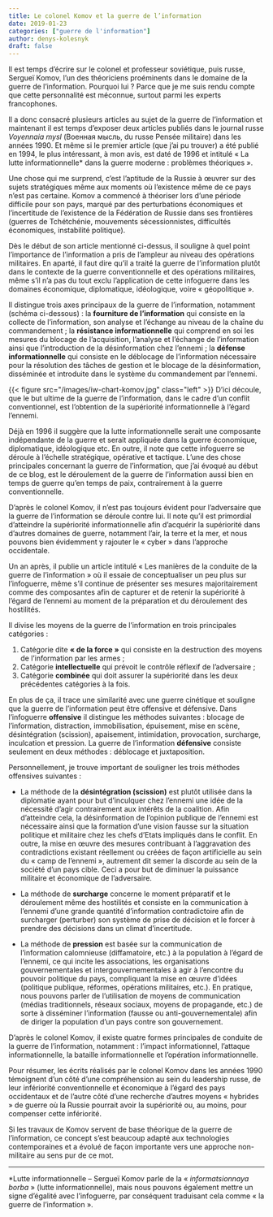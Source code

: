 ```yaml
---
title: Le colonel Komov et la guerre de l’information
date: 2019-01-23
categories: ["guerre de l'information"]
author: denys-kolesnyk
draft: false
---
```


Il est temps d’écrire sur le colonel et professeur soviétique, puis russe, Sergueï Komov, l’un des théoriciens proéminents dans le domaine de la guerre de l’information. Pourquoi lui ? Parce que je me suis rendu compte que cette personnalité est méconnue, surtout parmi les experts francophones.

Il a donc consacré plusieurs articles au sujet de la guerre de l’information et maintenant il est temps d’exposer deux articles publiés dans le journal russe *Voyennaia mysl* (Военная мысль, du russe Pensée militaire) dans les années 1990. Et même si le premier article (que j’ai pu trouver) a été publié en 1994, le plus intéressant, à mon avis, est daté de 1996 et intitulé « La lutte informationnelle* dans la guerre moderne : problèmes théoriques ».

Une chose qui me surprend, c’est l’aptitude de la Russie à œuvrer sur des sujets stratégiques même aux moments où l’existence même de ce pays n’est pas certaine. Komov a commencé à théoriser lors d’une période difficile pour son pays, marqué par des perturbations économiques et l’incertitude de l’existence de la Fédération de Russie dans ses frontières (guerres de Tchétchénie, mouvements sécessionnistes, difficultés économiques, instabilité politique).

Dès le début de son article mentionné ci-dessus, il souligne à quel point l’importance de l’information a pris de l’ampleur au niveau des opérations militaires. En aparté, il faut dire qu’il a traité la guerre de l’information plutôt dans le contexte de la guerre conventionnelle et des opérations militaires, même s’il n’a pas du tout exclu l’application de cette infoguerre dans les domaines économique, diplomatique, idéologique, voire « géopolitique ».

Il distingue trois axes principaux de la guerre de l’information, notamment (schéma ci-dessous) : la **fourniture de l’information** qui consiste en la collecte de l’information, son analyse et l’échange au niveau de la chaîne du commandement ; la **résistance informationnelle** qui comprend en soi les mesures du blocage de l’acquisition, l’analyse et l’échange de l’information ainsi que l’introduction de la désinformation chez l’ennemi ; la **défense informationnelle** qui consiste en le déblocage de l’information nécessaire pour la résolution des tâches de gestion et le blocage de la désinformation, disséminée et introduite dans le système du commandement par l’ennemi.

{{< figure src="/images/iw-chart-komov.jpg" class="left" >}} D’ici découle, que le but ultime de la guerre de l’information, dans le cadre d’un conflit conventionnel, est l’obtention de la supériorité informationnelle à l’égard l’ennemi.

Déjà en 1996 il suggère que la lutte informationnelle serait une composante indépendante de la guerre et serait appliquée dans la guerre économique, diplomatique, idéologique etc. En outre, il note que cette infoguerre se déroule à l’échelle stratégique, opérative et tactique. L’une des chose principales concernant la guerre de l’information, que j’ai évoqué au début de ce blog, est le déroulement de la guerre de l’information aussi bien en temps de guerre qu’en temps de paix, contrairement à la guerre conventionnelle.

D’après le colonel Komov, il n’est pas toujours évident pour l’adversaire que la guerre de l’information se déroule contre lui. Il note qu’il est primordial d’atteindre la supériorité informationnelle afin d’acquérir la supériorité dans d’autres domaines de guerre, notamment l’air, la terre et la mer, et nous pouvons bien évidemment y rajouter le « cyber » dans l’approche occidentale.

Un an après, il publie un article intitulé « Les manières de la conduite de la guerre de l’information » où il essaie de conceptualiser un peu plus sur l’infoguerre, même s’il continue de présenter ses mesures majoritairement comme des composantes afin de capturer et de retenir la supériorité à l’égard de l’ennemi au moment de la préparation et du déroulement des hostilités.

Il divise les moyens de la guerre de l’information en trois principales catégories :

1. Catégorie dite **« de la force »** qui consiste en la destruction des moyens de l’information par les armes ; 
2. Catégorie **intellectuelle** qui prévoit le contrôle réflexif de l’adversaire ;
3. Catégorie **combinée** qui doit assurer la supériorité dans les deux précédentes catégories à la fois.

En plus de ça, il trace une similarité avec une guerre cinétique et souligne que la guerre de l’information peut être offensive et défensive. Dans l’infoguerre **offensive** il distingue les méthodes suivantes : blocage de l’information, distraction, immobilisation, épuisement, mise en scène, désintégration (scission), apaisement, intimidation, provocation, surcharge, inculcation et pression. La guerre de l’information **défensive** consiste seulement en deux méthodes : déblocage et juxtaposition.

Personnellement, je trouve important de souligner les trois méthodes offensives suivantes :

- La méthode de la **désintégration (scission)** est plutôt utilisée dans la diplomatie ayant pour but d’inculquer chez l’ennemi une idée de la nécessité d’agir contrairement aux intérêts de la coalition. Afin d’atteindre cela, la désinformation de l’opinion publique de l’ennemi est nécessaire ainsi que la formation d’une vision fausse sur la situation politique et militaire chez les chefs d’Etats impliqués dans le conflit. En outre, la mise en œuvre des mesures contribuant à l’aggravation des contradictions existant réellement ou créées de façon artificielle au sein du « camp de l’ennemi », autrement dit semer la discorde au sein de la société d’un pays cible. Ceci a pour but de diminuer la puissance militaire et économique de l’adversaire.

- La méthode de **surcharge** concerne le moment préparatif et le déroulement même des hostilités et consiste en la communication à l’ennemi d’une grande quantité d’information contradictoire afin de surcharger (perturber) son système de prise de décision et le forcer à prendre des décisions dans un climat d’incertitude.

- La méthode de **pression** est basée sur la communication de l’information calomnieuse (diffamatoire, etc.) à la population à l’égard de l’ennemi, ce qui incite les associations, les organisations gouvernementales et intergouvernementales à agir à l’encontre du pouvoir politique du pays, compliquant la mise en œuvre d’idées (politique publique, réformes, opérations militaires, etc.). En pratique, nous pouvons parler de l’utilisation de moyens de communication (médias traditionnels, réseaux sociaux, moyens de propagande, etc.) de sorte à disséminer l’information (fausse ou anti-gouvernementale) afin de diriger la population d’un pays contre son gouvernement.

D’après le colonel Komov, il existe quatre formes principales de conduite de la guerre de l’information, notamment : l’impact informationnel, l’attaque informationnelle, la bataille informationnelle et l’opération informationnelle.

Pour résumer, les écrits réalisés par le colonel Komov dans les années 1990 témoignent d’un côté d’une compréhension au sein du leadership russe, de leur infériorité conventionnelle et économique à l’égard des pays occidentaux et de l’autre côté d’une recherche d’autres moyens « hybrides » de guerre où la Russie pourrait avoir la supériorité ou, au moins, pour compenser cette infériorité.

Si les travaux de Komov servent de base théorique de la guerre de l’information, ce concept s’est beaucoup adapté aux technologies contemporaines et a évolué de façon importante vers une approche non-militaire au sens pur de ce mot.

---

*Lutte informationnelle – Sergueï Komov parle de la « *informatsionnaya borba* » (lutte informationnelle), mais nous pouvons également mettre un signe d’égalité avec l’infoguerre, par conséquent traduisant cela comme « la guerre de l’information ».